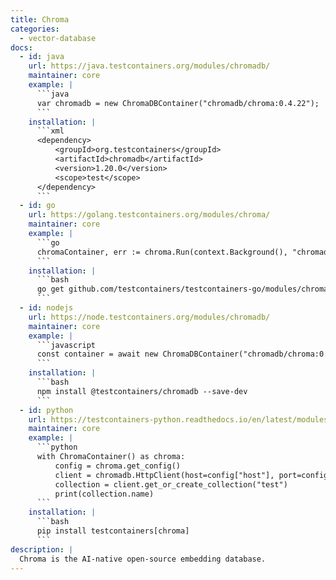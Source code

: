 ```yaml
---
title: Chroma
categories:
  - vector-database
docs:
  - id: java
    url: https://java.testcontainers.org/modules/chromadb/
    maintainer: core
    example: |
      ```java
      var chromadb = new ChromaDBContainer("chromadb/chroma:0.4.22");
      ```
    installation: |
      ```xml
      <dependency>
          <groupId>org.testcontainers</groupId>
          <artifactId>chromadb</artifactId>
          <version>1.20.0</version>
          <scope>test</scope>
      </dependency>
      ```
  - id: go
    url: https://golang.testcontainers.org/modules/chroma/
    maintainer: core
    example: |
      ```go
      chromaContainer, err := chroma.Run(context.Background(), "chromadb/chroma:0.4.22")
      ```
    installation: |
      ```bash
      go get github.com/testcontainers/testcontainers-go/modules/chroma
      ```
  - id: nodejs
    url: https://node.testcontainers.org/modules/chromadb/
    maintainer: core
    example: |
      ```javascript
      const container = await new ChromaDBContainer("chromadb/chroma:0.6.3").start();
      ```
    installation: |
      ```bash
      npm install @testcontainers/chromadb --save-dev
      ```
  - id: python
    url: https://testcontainers-python.readthedocs.io/en/latest/modules/chroma/README.html
    maintainer: core
    example: |
      ```python
      with ChromaContainer() as chroma:
          config = chroma.get_config()
          client = chromadb.HttpClient(host=config["host"], port=config["port"])
          collection = client.get_or_create_collection("test")
          print(collection.name)
      ```
    installation: |
      ```bash
      pip install testcontainers[chroma]
      ```
description: |
  Chroma is the AI-native open-source embedding database.
---
```

